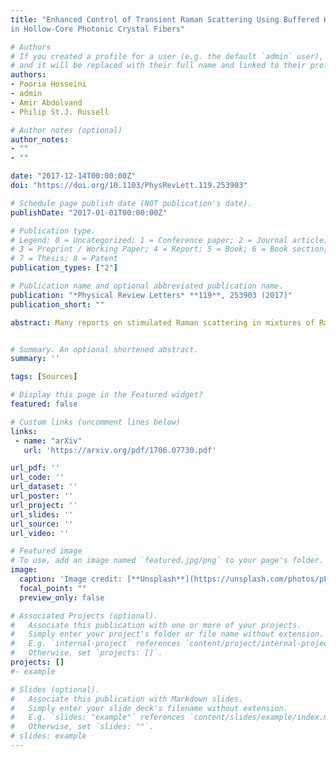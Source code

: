 ```yaml
---
title: "Enhanced Control of Transient Raman Scattering Using Buffered Hydrogen
in Hollow-Core Photonic Crystal Fibers"

# Authors
# If you created a profile for a user (e.g. the default `admin` user), write the username (folder name) here 
# and it will be replaced with their full name and linked to their profile.
authors:
- Pooria Hosseini
- admin
- Amir Abdolvand
- Philip St.J. Russell

# Author notes (optional)
author_notes:
- ""
- ""

date: "2017-12-14T00:00:00Z"
doi: "https://doi.org/10.1103/PhysRevLett.119.253903"

# Schedule page publish date (NOT publication's date).
publishDate: "2017-01-01T00:00:00Z"

# Publication type.
# Legend: 0 = Uncategorized; 1 = Conference paper; 2 = Journal article;
# 3 = Preprint / Working Paper; 4 = Report; 5 = Book; 6 = Book section;
# 7 = Thesis; 8 = Patent
publication_types: ["2"]

# Publication name and optional abbreviated publication name.
publication: "*Physical Review Letters* **119**, 253903 (2017)"
publication_short: ""

abstract: Many reports on stimulated Raman scattering in mixtures of Raman-active and noble gases indicate that the addition of a dispersive buffer gas increases the phase mismatch to higher-order Stokes and anti-Stokes sidebands, resulting in a preferential conversion to the first few Stokes lines, accompanied by a significant reduction in the Raman gain due to collisions with gas molecules. Here we report that, provided the dispersion can be precisely controlled, the effective Raman gain in a gas-filled hollow-core photonic crystal fiber can actually be significantly enhanced when a buffer gas is added. This counterintuitive behavior occurs when the nonlinear coupling between the interacting fields is strong and can result in a performance similar to that of a pure Raman-active gas, but at a much lower total gas pressure, allowing competing effects such as Raman backscattering to be suppressed. We report high modal purity in all the emitted sidebands, along with anti-Stokes conversion efficiencies as high as 5% in the visible and 2% in the ultraviolet. This new class of gas-based waveguide device, which allows the nonlinear optical response to be beneficially pressure-tuned by the addition of buffer gases, may find important applications in laser science and spectroscopy


# Summary. An optional shortened abstract.
summary: '' 

tags: [Sources]

# Display this page in the Featured widget?
featured: false

# Custom links (uncomment lines below)
links:
 - name: "arXiv"
   url: 'https://arxiv.org/pdf/1706.07730.pdf'

url_pdf: ''
url_code: ''
url_dataset: ''
url_poster: ''
url_project: ''
url_slides: ''
url_source: ''
url_video: ''

# Featured image
# To use, add an image named `featured.jpg/png` to your page's folder. 
image:
  caption: 'Image credit: [**Unsplash**](https://unsplash.com/photos/pLCdAaMFLTE)'
  focal_point: ""
  preview_only: false

# Associated Projects (optional).
#   Associate this publication with one or more of your projects.
#   Simply enter your project's folder or file name without extension.
#   E.g. `internal-project` references `content/project/internal-project/index.md`.
#   Otherwise, set `projects: []`.
projects: []
#- example

# Slides (optional).
#   Associate this publication with Markdown slides.
#   Simply enter your slide deck's filename without extension.
#   E.g. `slides: "example"` references `content/slides/example/index.md`.
#   Otherwise, set `slides: ""`.
# slides: example
---
```

